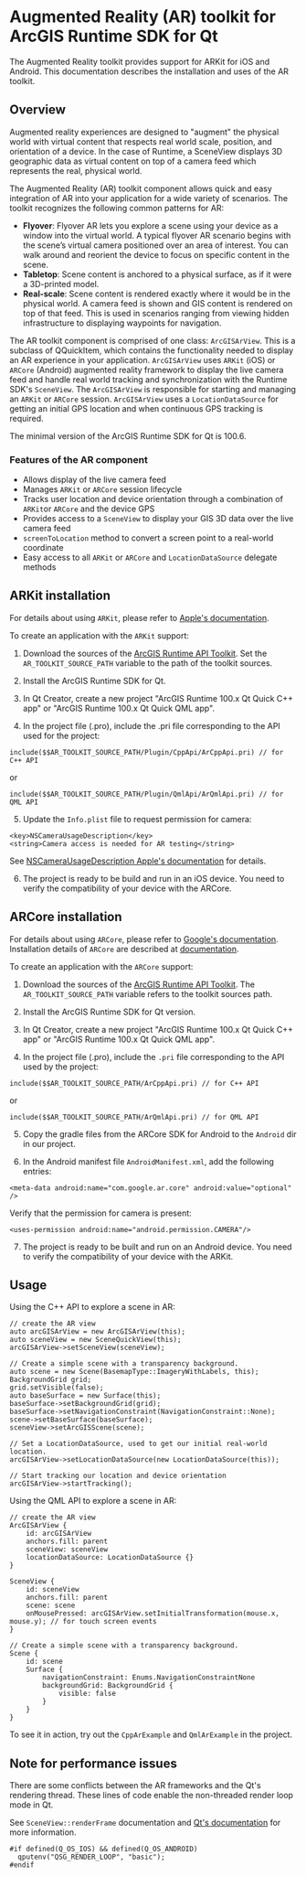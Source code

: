 
# Augmented Reality (AR) toolkit for ArcGIS Runtime SDK for Qt

The Augmented Reality toolkit provides support for ARKit for iOS and Android.
This documentation describes the installation and uses of the AR toolkit.

## Overview

Augmented reality experiences are designed to "augment" the physical world with virtual content that
respects real world scale, position, and orientation of a device. In the case of Runtime, a SceneView
displays 3D geographic data as virtual content on top of a camera feed which represents the real, physical
world.

The Augmented Reality (AR) toolkit component allows quick and easy integration of AR into your application
for a wide variety of scenarios. The toolkit recognizes the following common patterns for AR:

- **Flyover**: Flyover AR lets you explore a scene using your device as a window into the virtual world.
A typical flyover AR scenario begins with the scene’s virtual camera positioned over an area of interest.
You can walk around and reorient the device to focus on specific content in the scene.
- **Tabletop**: Scene content is anchored to a physical surface, as if it were a 3D-printed model.
- **Real-scale**: Scene content is rendered exactly where it would be in the physical world. A camera feed
is shown and GIS content is rendered on top of that feed. This is used in scenarios ranging from viewing
hidden infrastructure to displaying waypoints for navigation.

The AR toolkit component is comprised of one class: `ArcGISArView`. This is a subclass of QQuickItem, which
contains the functionality needed to display an AR experience in your application. `ArcGISArView` uses `ARKit` (iOS) or
`ARCore` (Android) augmented reality framework to display the live camera feed and handle real world tracking
and synchronization with the Runtime SDK's `SceneView`. The `ArcGISArView` is responsible for starting and
managing an `ARKit` or `ARCore` session. `ArcGISArView` uses a `LocationDataSource` for getting an initial GPS location
and when continuous GPS tracking is required.

The minimal version of the ArcGIS Runtime SDK for Qt is 100.6.

### Features of the AR component

- Allows display of the live camera feed
- Manages `ARKit` or `ARCore` session lifecycle
- Tracks user location and device orientation through a combination of `ARKit`or `ARCore` and the device GPS
- Provides access to a `SceneView` to display your GIS 3D data over the live camera feed
- `screenToLocation` method to convert a screen point to a real-world coordinate
- Easy access to all `ARKit` or `ARCore` and `LocationDataSource` delegate methods

## ARKit installation

For details about using `ARKit`, please refer to [Apple's documentation](https://developer.apple.com/augmented-reality).

To create an application with the `ARKit` support:

1. Download the sources of the [ArcGIS Runtime API Toolkit](https://github.com/Esri/arcgis-runtime-toolkit-qt).
Set the `AR_TOOLKIT_SOURCE_PATH` variable to the path of the toolkit sources.

2. Install the ArcGIS Runtime SDK for Qt.

3. In Qt Creator, create a new project "ArcGIS Runtime 100.x Qt Quick C++ app" or "ArcGIS Runtime 100.x Qt Quick QML app".

4. In the project file (.pro), include the .pri file corresponding to the API used for the project:

```
include($$AR_TOOLKIT_SOURCE_PATH/Plugin/CppApi/ArCppApi.pri) // for C++ API
```
or
```
include($$AR_TOOLKIT_SOURCE_PATH/Plugin/QmlApi/ArQmlApi.pri) // for QML API
```

5. Update the `Info.plist` file to request permission for camera:

```
<key>NSCameraUsageDescription</key>
<string>Camera access is needed for AR testing</string>
```

See [NSCameraUsageDescription Apple's documentation](https://developer.apple.com/documentation/bundleresources/information_property_list/nscamerausagedescription?language=objc) for details.

6. The project is ready to be build and run in an iOS device. You need to verify the compatibility of your device
with the ARCore.

## ARCore installation

For details about using `ARCore`, please refer to [Google's documentation](https://developers.google.com/ar/).
Installation details of `ARCore` are described at
[documentation](https://developers.google.com/ar/develop/c/enable-arcore).

To create an application with the `ARCore` support:

1. Download the sources of the [ArcGIS Runtime API Toolkit](https://github.com/Esri/arcgis-runtime-toolkit-qt).
The `AR_TOOLKIT_SOURCE_PATH` variable refers to the toolkit sources path.

2. Install the ArcGIS Runtime SDK for Qt version.

3. In Qt Creator, create a new project "ArcGIS Runtime 100.x Qt Quick C++ app" or "ArcGIS Runtime 100.x Qt Quick QML app".

4. In the project file (.pro), include the `.pri` file corresponding to the API used by the project:

```
include($$AR_TOOLKIT_SOURCE_PATH/ArCppApi.pri) // for C++ API
```
or
```
include($$AR_TOOLKIT_SOURCE_PATH/ArQmlApi.pri) // for QML API
```

5. Copy the gradle files from the ARCore SDK for Android to the `Android` dir in our project.

6. In the Android manifest file `AndroidManifest.xml`, add the following entries:

```
<meta-data android:name="com.google.ar.core" android:value="optional" />
```

Verify that the permission for camera is present:

```
<uses-permission android:name="android.permission.CAMERA"/>
```

7. The project is ready to be built and run on an Android device. You need to verify the compatibility of your device
with the ARKit.

## Usage

Using the C++ API to explore a scene in AR:

```
// create the AR view
auto arcGISArView = new ArcGISArView(this);
auto sceneView = new SceneQuickView(this);
arcGISArView->setSceneView(sceneView);

// Create a simple scene with a transparency background.
auto scene = new Scene(BasemapType::ImageryWithLabels, this);
BackgroundGrid grid;
grid.setVisible(false);
auto baseSurface = new Surface(this);
baseSurface->setBackgroundGrid(grid);
baseSurface->setNavigationConstraint(NavigationConstraint::None);
scene->setBaseSurface(baseSurface);
sceneView->setArcGISScene(scene);

// Set a LocationDataSource, used to get our initial real-world location.
arcGISArView->setLocationDataSource(new LocationDataSource(this));

// Start tracking our location and device orientation
arcGISArView->startTracking();
```

Using the QML API to explore a scene in AR:

```
// create the AR view
ArcGISArView {
    id: arcGISArView
    anchors.fill: parent
    sceneView: sceneView
    locationDataSource: LocationDataSource {}
}

SceneView {
    id: sceneView
    anchors.fill: parent
    scene: scene
    onMousePressed: arcGISArView.setInitialTransformation(mouse.x, mouse.y); // for touch screen events
}

// Create a simple scene with a transparency background.
Scene {
    id: scene
    Surface {
        navigationConstraint: Enums.NavigationConstraintNone
        backgroundGrid: BackgroundGrid {
            visible: false
        }
    }
}
```

To see it in action, try out the `CppArExample` and `QmlArExample` in the project.

## Note for performance issues

There are some conflicts between the AR frameworks and the Qt's rendering thread.
These lines of code enable the non-threaded render loop mode in Qt.

See `SceneView::renderFrame` documentation and
[Qt's documentation](https://doc.qt.io/qt-5/qtquick-visualcanvas-scenegraph.html#non-threaded-render-loops-basic-and-windows)
for more information.

```
#if defined(Q_OS_IOS) && defined(Q_OS_ANDROID)
  qputenv("QSG_RENDER_LOOP", "basic");
#endif
```
